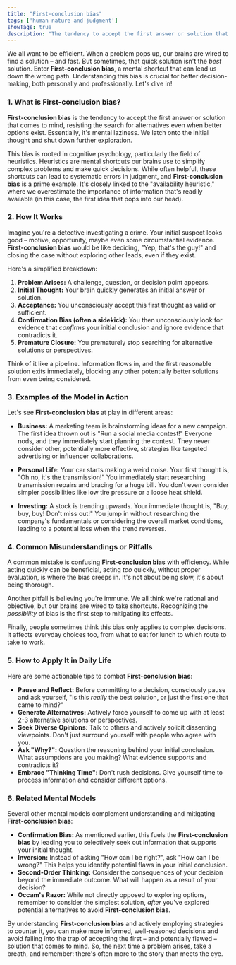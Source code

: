 ```yaml
---
title: "First-conclusion bias"
tags: ['human nature and judgment']
showTags: true
description: "The tendency to accept the first answer or solution that comes to mind, resisting the search for alternatives even when better options exist."
---
```



We all want to be efficient. When a problem pops up, our brains are wired to find a solution – and fast. But sometimes, that quick solution isn't the *best* solution. Enter **First-conclusion bias**, a mental shortcut that can lead us down the wrong path. Understanding this bias is crucial for better decision-making, both personally and professionally. Let's dive in!

### 1. What is First-conclusion bias?

**First-conclusion bias** is the tendency to accept the first answer or solution that comes to mind, resisting the search for alternatives even when better options exist. Essentially, it's mental laziness. We latch onto the initial thought and shut down further exploration.

This bias is rooted in cognitive psychology, particularly the field of heuristics. Heuristics are mental shortcuts our brains use to simplify complex problems and make quick decisions. While often helpful, these shortcuts can lead to systematic errors in judgment, and **First-conclusion bias** is a prime example. It's closely linked to the "availability heuristic," where we overestimate the importance of information that's readily available (in this case, the first idea that pops into our head).

### 2. How It Works

Imagine you're a detective investigating a crime. Your initial suspect looks good – motive, opportunity, maybe even some circumstantial evidence. **First-conclusion bias** would be like deciding, "Yep, that's the guy!" and closing the case without exploring other leads, even if they exist.

Here's a simplified breakdown:

1.  **Problem Arises:** A challenge, question, or decision point appears.
2.  **Initial Thought:** Your brain quickly generates an initial answer or solution.
3.  **Acceptance:** You unconsciously accept this first thought as valid or sufficient.
4.  **Confirmation Bias (often a sidekick):** You then unconsciously look for evidence that *confirms* your initial conclusion and ignore evidence that contradicts it.
5.  **Premature Closure:** You prematurely stop searching for alternative solutions or perspectives.

Think of it like a pipeline. Information flows in, and the first reasonable solution exits immediately, blocking any other potentially better solutions from even being considered.

### 3. Examples of the Model in Action

Let's see **First-conclusion bias** at play in different areas:

*   **Business:** A marketing team is brainstorming ideas for a new campaign. The first idea thrown out is "Run a social media contest!" Everyone nods, and they immediately start planning the contest. They never consider other, potentially more effective, strategies like targeted advertising or influencer collaborations.

*   **Personal Life:** Your car starts making a weird noise. Your first thought is, "Oh no, it's the transmission!" You immediately start researching transmission repairs and bracing for a huge bill. You don't even consider simpler possibilities like low tire pressure or a loose heat shield.

*   **Investing:** A stock is trending upwards. Your immediate thought is, "Buy, buy, buy! Don't miss out!" You jump in without researching the company's fundamentals or considering the overall market conditions, leading to a potential loss when the trend reverses.

### 4. Common Misunderstandings or Pitfalls

A common mistake is confusing **First-conclusion bias** with efficiency. While acting quickly can be beneficial, acting *too* quickly, without proper evaluation, is where the bias creeps in. It's not about being slow, it's about being thorough.

Another pitfall is believing you're immune. We all think we're rational and objective, but our brains are wired to take shortcuts. Recognizing the *possibility* of bias is the first step to mitigating its effects.

Finally, people sometimes think this bias only applies to complex decisions. It affects everyday choices too, from what to eat for lunch to which route to take to work.

### 5. How to Apply It in Daily Life

Here are some actionable tips to combat **First-conclusion bias**:

*   **Pause and Reflect:** Before committing to a decision, consciously pause and ask yourself, "Is this *really* the best solution, or just the first one that came to mind?"
*   **Generate Alternatives:** Actively force yourself to come up with at least 2-3 alternative solutions or perspectives.
*   **Seek Diverse Opinions:** Talk to others and actively solicit dissenting viewpoints. Don't just surround yourself with people who agree with you.
*   **Ask "Why?":** Question the reasoning behind your initial conclusion. What assumptions are you making? What evidence supports and contradicts it?
*   **Embrace "Thinking Time":** Don't rush decisions. Give yourself time to process information and consider different options.

### 6. Related Mental Models

Several other mental models complement understanding and mitigating **First-conclusion bias**:

*   **Confirmation Bias:** As mentioned earlier, this fuels the **First-conclusion bias** by leading you to selectively seek out information that supports your initial thought.
*   **Inversion:** Instead of asking "How can I be right?", ask "How can I be wrong?" This helps you identify potential flaws in your initial conclusion.
*   **Second-Order Thinking:** Consider the consequences of your decision beyond the immediate outcome. What will happen as a result of your decision?
*   **Occam's Razor:** While not directly opposed to exploring options, remember to consider the simplest solution, *after* you've explored potential alternatives to avoid **First-conclusion bias**.

By understanding **First-conclusion bias** and actively employing strategies to counter it, you can make more informed, well-reasoned decisions and avoid falling into the trap of accepting the first – and potentially flawed – solution that comes to mind. So, the next time a problem arises, take a breath, and remember: there's often more to the story than meets the eye.

